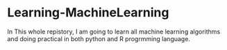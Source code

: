 # Learning-MachineLearning
In This whole repistory, I am going to learn  all machine learning algorithms and doing practical in both python and R progrmming language.
